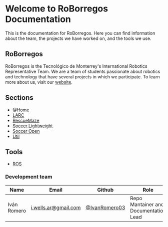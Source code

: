 # Welcome to RoBorregos Documentation

This is the documentation for RoBorregos. Here you can find information about the team, the projects we have worked on, and the tools we use.

## RoBorregos

RoBorregos is the Tecnológico de Monterrey's International Robotics Representative Team. We are a team of students passionate about robotics and technology that have several projects in which we participate. To learn more about us, visit our [website](https://www.roborregos.com).

## Sections

- [@Home](home/index.md)
- [LARC](LARC/index.md)
- [RescueMaze](RescueMaze/index.md)
- [Soccer Lightweight](SoccerLightweight/index.md)
- [Soccer Open](SoccerOpen/index.md)
- [Util](util/markdown.md)

## Tools

- [ROS](https://www.ros.org/)


### Development team

| Name                    | Email                                                               | Github                                                       | Role      |
| ----------------------- | ------------------------------------------------------------------- | ------------------------------------------------------------ | --------- |
| Iván Romero | [i.wells.ar@gmail.com](mailto:i.wells.ar@gmail.com) | [@IvanRomero03](https://github.com/IvanRomero03) | Repo Mantainer and Documentation Lead |